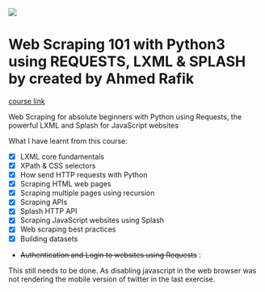 ![](https://www.udemy.com/staticx/udemy/images/v7/logo-udemy.svg)

# Web Scraping 101 with Python3 using REQUESTS, LXML &amp; SPLASH by created by Ahmed Rafik

[course link](https://www.udemy.com/course/web-scraping-with-python-using-requests-lxml-splash/)

Web Scraping for absolute beginners with Python using Requests, the powerful LXML and Splash for JavaScript websites

What I have learnt from this course:
- [x] LXML core fundamentals
- [x] XPath & CSS selectors
- [x] How send HTTP requests with Python
- [x] Scraping HTML web pages
- [x] Scraping multiple pages using recursion
- [x] Scraping APIs
- [x] Splash HTTP API
- [x] Scraping JavaScript websites using Splash
- [x] Web scraping best practices
- [x] Building datasets
- ~~Authentication and Login to websites using Requests~~ : 
 
This still needs to be done. As disabling javascript in the web browser was not rendering the mobile version of twitter in the last exercise.
